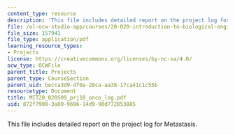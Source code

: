 ```yaml
---
content_type: resource
description: 'This file includes detailed report on the project log for Metastasis. '
file: /ol-ocw-studio-app/courses/20-020-introduction-to-biological-engineering-design-spring-2009/872f79003a80969614d990d772853885_MIT20_020S09_prj18_onco_log.pdf
file_size: 157941
file_type: application/pdf
learning_resource_types:
- Projects
license: https://creativecommons.org/licenses/by-nc-sa/4.0/
ocw_type: OCWFile
parent_title: Projects
parent_type: CourseSection
parent_uid: becca3d9-df0a-28ca-aa38-17ca41c1c55b
resourcetype: Document
title: MIT20_020S09_prj18_onco_log.pdf
uid: 872f7900-3a80-9696-14d9-90d772853885
---
```

This file includes detailed report on the project log for Metastasis. 